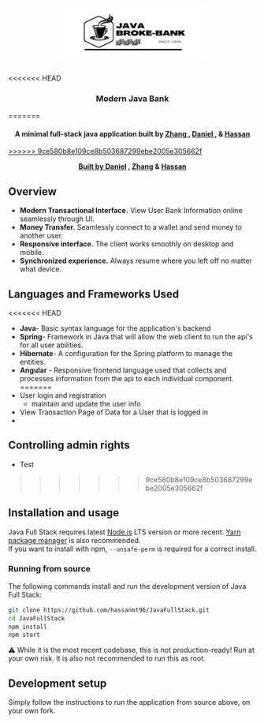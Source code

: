 <h1 align="center">
	<img
		width="300"
		alt="Java Bank"
		src="./img/java-broke-bank-banner.svg">
</h1>

<<<<<<< HEAD
<h3 align="center">
	Modern Java Bank 
</h3>
=======
<h4 align="center">A minimal full-stack java application built by 
<a href="http://electron.atom.io" target="_blank">Zhang
</a>,
<a href="http://electron.atom.io" target="_blank">Daniel
</a>, &
<a href="http://electron.atom.io" target="_blank">Hassan</h4
>>>>>>> 9ce580b8e109ce8b503687299ebe2005e305662f

<p align="center">
	<strong>
    Built by
		<a href="https://github.com/darvcode">Daniel</a>
		,
		<a href="https://github.com/dntyfate">Zhang</a>
		&
		<a href="https://github.com/hassanmt96">Hassan</a>
	</strong>
</p>

## Overview

- **Modern Transactional Interface.** View User Bank Information online seamlessly through UI.
- **Money Transfer.** Seamlessly connect to a wallet and send money to another user.
- **Responsive interface.** The client works smoothly on desktop and mobile.
- **Synchronized experience.** Always resume where you left off no matter what device.

## Languages and Frameworks Used

<<<<<<< HEAD
- **Java**- Basic syntax language for the application's backend
- **Spring**- Framework in Java that will allow the web client to run the api's for all user abilities.
- **Hibernate**- A configuration for the Spring platform to manage the entities.
- **Angular** - Responsive frontend language used that collects and processes information from the api to each individual component.
=======
- User login and registration
  - maintain and update the user info
- View Transaction Page of Data for a User that is logged in
- 
## Controlling admin rights
- Test
>>>>>>> 9ce580b8e109ce8b503687299ebe2005e305662f

## Installation and usage

Java Full Stack requires latest [Node.js](https://nodejs.org/) LTS version or more recent.
[Yarn package manager](https://yarnpkg.com/) is also recommended.  
If you want to install with npm, `--unsafe-perm` is required for a correct install.

### Running from source

The following commands install and run the development version of Java Full Stack:

```sh
git clone https://github.com/hassanmt96/JavaFullStack.git
cd JavaFullStack
npm install
npm start
```

⚠️ While it is the most recent codebase, this is not production-ready! Run at
your own risk. It is also not recommended to run this as root.

## Development setup

Simply follow the instructions to run the application from source above, on your own
fork.
